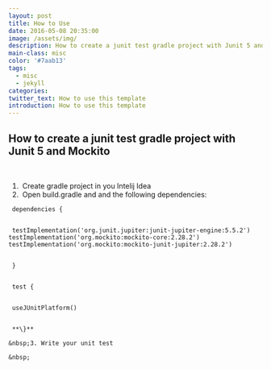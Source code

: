 ```yaml
---
layout: post
title: How to Use
date: 2016-05-08 20:35:00
image: /assets/img/
description: How to create a junit test gradle project with Junit 5 and Mockito
main-class: misc
color: '#7aab13'
tags:
  - misc
  - jekyll
categories:
twitter_text: How to use this template
introduction: How to use this template
---
```


## How to create a junit test gradle project with Junit 5 and Mockito

&nbsp;

1. &nbsp;Create gradle project in you Intelij Idea
2. &nbsp;Open build.gradle and and the following dependencies:


```
 dependencies {


 testImplementation('org.junit.jupiter:junit-jupiter-engine:5.5.2') testImplementation('org.mockito:mockito-core:2.28.2') testImplementation('org.mockito:mockito-junit-jupiter:2.28.2')


 }


 test { 


 useJUnitPlatform()


 **\}**

&nbsp;3. Write your unit test

&nbsp;
```

